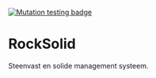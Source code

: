 [![Mutation testing badge](https://img.shields.io/endpoint?style=for-the-badge&url=https%3A%2F%2Fbadge-api.stryker-mutator.io%2Fgithub.com%2Fnicojs%2Frock-solid%2Fmain)](https://dashboard.stryker-mutator.io/reports/github.com/nicojs/rock-solid/main)

# RockSolid

Steenvast en solide management systeem.
